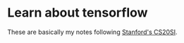 # Learn about tensorflow

These are basically my notes following [Stanford's CS20SI](http://web.stanford.edu/class/cs20si/syllabus.html).
